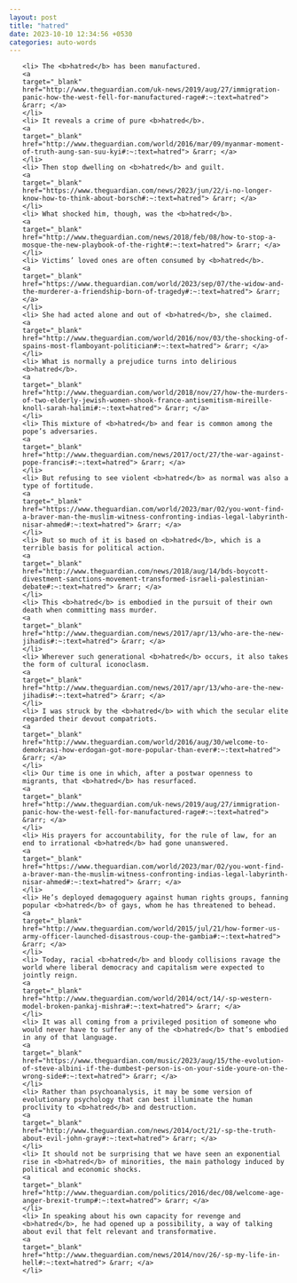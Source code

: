 ```yaml
---
layout: post
title: "hatred"
date: 2023-10-10 12:34:56 +0530
categories: auto-words
---
```

<ol>

    <li> The <b>hatred</b> has been manufactured.
    <a 
    target="_blank" 
    href="http://www.theguardian.com/uk-news/2019/aug/27/immigration-panic-how-the-west-fell-for-manufactured-rage#:~:text=hatred"> &rarr; </a>
    </li>
    <li> It reveals a crime of pure <b>hatred</b>.
    <a 
    target="_blank" 
    href="http://www.theguardian.com/world/2016/mar/09/myanmar-moment-of-truth-aung-san-suu-kyi#:~:text=hatred"> &rarr; </a>
    </li>
    <li> Then stop dwelling on <b>hatred</b> and guilt.
    <a 
    target="_blank" 
    href="https://www.theguardian.com/news/2023/jun/22/i-no-longer-know-how-to-think-about-borsch#:~:text=hatred"> &rarr; </a>
    </li>
    <li> What shocked him, though, was the <b>hatred</b>.
    <a 
    target="_blank" 
    href="http://www.theguardian.com/news/2018/feb/08/how-to-stop-a-mosque-the-new-playbook-of-the-right#:~:text=hatred"> &rarr; </a>
    </li>
    <li> Victims’ loved ones are often consumed by <b>hatred</b>.
    <a 
    target="_blank" 
    href="https://www.theguardian.com/world/2023/sep/07/the-widow-and-the-murderer-a-friendship-born-of-tragedy#:~:text=hatred"> &rarr; </a>
    </li>
    <li> She had acted alone and out of <b>hatred</b>, she claimed.
    <a 
    target="_blank" 
    href="http://www.theguardian.com/world/2016/nov/03/the-shocking-of-spains-most-flamboyant-politician#:~:text=hatred"> &rarr; </a>
    </li>
    <li> What is normally a prejudice turns into delirious <b>hatred</b>.
    <a 
    target="_blank" 
    href="http://www.theguardian.com/world/2018/nov/27/how-the-murders-of-two-elderly-jewish-women-shook-france-antisemitism-mireille-knoll-sarah-halimi#:~:text=hatred"> &rarr; </a>
    </li>
    <li> This mixture of <b>hatred</b> and fear is common among the pope’s adversaries.
    <a 
    target="_blank" 
    href="http://www.theguardian.com/news/2017/oct/27/the-war-against-pope-francis#:~:text=hatred"> &rarr; </a>
    </li>
    <li> But refusing to see violent <b>hatred</b> as normal was also a type of fortitude.
    <a 
    target="_blank" 
    href="https://www.theguardian.com/world/2023/mar/02/you-wont-find-a-braver-man-the-muslim-witness-confronting-indias-legal-labyrinth-nisar-ahmed#:~:text=hatred"> &rarr; </a>
    </li>
    <li> But so much of it is based on <b>hatred</b>, which is a terrible basis for political action.
    <a 
    target="_blank" 
    href="http://www.theguardian.com/news/2018/aug/14/bds-boycott-divestment-sanctions-movement-transformed-israeli-palestinian-debate#:~:text=hatred"> &rarr; </a>
    </li>
    <li> This <b>hatred</b> is embodied in the pursuit of their own death when committing mass murder.
    <a 
    target="_blank" 
    href="http://www.theguardian.com/news/2017/apr/13/who-are-the-new-jihadis#:~:text=hatred"> &rarr; </a>
    </li>
    <li> Wherever such generational <b>hatred</b> occurs, it also takes the form of cultural iconoclasm.
    <a 
    target="_blank" 
    href="http://www.theguardian.com/news/2017/apr/13/who-are-the-new-jihadis#:~:text=hatred"> &rarr; </a>
    </li>
    <li> I was struck by the <b>hatred</b> with which the secular elite regarded their devout compatriots.
    <a 
    target="_blank" 
    href="http://www.theguardian.com/world/2016/aug/30/welcome-to-demokrasi-how-erdogan-got-more-popular-than-ever#:~:text=hatred"> &rarr; </a>
    </li>
    <li> Our time is one in which, after a postwar openness to migrants, that <b>hatred</b> has resurfaced.
    <a 
    target="_blank" 
    href="http://www.theguardian.com/uk-news/2019/aug/27/immigration-panic-how-the-west-fell-for-manufactured-rage#:~:text=hatred"> &rarr; </a>
    </li>
    <li> His prayers for accountability, for the rule of law, for an end to irrational <b>hatred</b> had gone unanswered.
    <a 
    target="_blank" 
    href="https://www.theguardian.com/world/2023/mar/02/you-wont-find-a-braver-man-the-muslim-witness-confronting-indias-legal-labyrinth-nisar-ahmed#:~:text=hatred"> &rarr; </a>
    </li>
    <li> He’s deployed demagoguery against human rights groups, fanning popular <b>hatred</b> of gays, whom he has threatened to behead.
    <a 
    target="_blank" 
    href="http://www.theguardian.com/world/2015/jul/21/how-former-us-army-officer-launched-disastrous-coup-the-gambia#:~:text=hatred"> &rarr; </a>
    </li>
    <li> Today, racial <b>hatred</b> and bloody collisions ravage the world where liberal democracy and capitalism were expected to jointly reign.
    <a 
    target="_blank" 
    href="http://www.theguardian.com/world/2014/oct/14/-sp-western-model-broken-pankaj-mishra#:~:text=hatred"> &rarr; </a>
    </li>
    <li> It was all coming from a privileged position of someone who would never have to suffer any of the <b>hatred</b> that’s embodied in any of that language.
    <a 
    target="_blank" 
    href="https://www.theguardian.com/music/2023/aug/15/the-evolution-of-steve-albini-if-the-dumbest-person-is-on-your-side-youre-on-the-wrong-side#:~:text=hatred"> &rarr; </a>
    </li>
    <li> Rather than psychoanalysis, it may be some version of evolutionary psychology that can best illuminate the human proclivity to <b>hatred</b> and destruction.
    <a 
    target="_blank" 
    href="http://www.theguardian.com/news/2014/oct/21/-sp-the-truth-about-evil-john-gray#:~:text=hatred"> &rarr; </a>
    </li>
    <li> It should not be surprising that we have seen an exponential rise in <b>hatred</b> of minorities, the main pathology induced by political and economic shocks.
    <a 
    target="_blank" 
    href="http://www.theguardian.com/politics/2016/dec/08/welcome-age-anger-brexit-trump#:~:text=hatred"> &rarr; </a>
    </li>
    <li> In speaking about his own capacity for revenge and <b>hatred</b>, he had opened up a possibility, a way of talking about evil that felt relevant and transformative.
    <a 
    target="_blank" 
    href="http://www.theguardian.com/news/2014/nov/26/-sp-my-life-in-hell#:~:text=hatred"> &rarr; </a>
    </li>